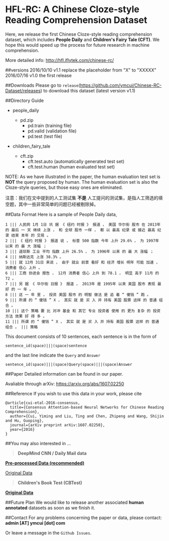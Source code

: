 # HFL-RC: A Chinese Cloze-style Reading Comprehension Dataset

Here, we release the first Chinese Cloze-style reading comprehension dataset, which includes **People Daily** and **Children's Fairy Tale (CFT)**. We hope this would speed up the process for future research in machine comprehension.

More detailed info: http://hfl.iflytek.com/chinese-rc/

##versions
2016/10/10	v1.1	replace the placeholder from "X" to "XXXXX"
2016/07/16	v1.0	the first release	

##Downloads
Please go to `release`(https://github.com/ymcui/Chinese-RC-Dataset/releases) to download this dataset (latest version v1.1)

##Directory Guide
- people_daily
	- pd.zip
		- pd.train (training file)
		- pd.valid (validation file)
		- pd.test  (test file)

- children_fairy_tale
	- cft.zip
		- cft.test.auto	(automatically generated test set)
		- cft.test.human (human evaluated test set)

NOTE: As we have illustrated in the paper, the human evaluation test set is **NOT** the query proposed by human. The human evaluation set is also the Cloze-style queries, but those easy ones are eliminated.

注意：我们在文中提到的人工测试集 **不是** 人工提问的测试集，是指人工筛选的填空题，其中一些非常简单的问题已经被剔除掉。

##Data Format
Here is a sample of People Daily data,
```
1 ||| 人民网 1月 1日 讯 据 《 纽约 时报 》 报道 ， 美国 华尔街 股市 在 2013年 的 最后 一 天 继续 上涨 ， 和 全球 股市 一样 ， 都 以 最高 纪录 或 接近 最高 纪录 结束 本年 的 交易 。
2 ||| 《 纽约 时报 》 报道 说 ， 标普 500 指数 今年 上升 29.6% ， 为 1997年 以来 的 最 大 涨幅 ；
3 ||| 道琼斯 工业 平均 指数 上升 26.5% ， 为 1996年 以来 的 最 大 涨幅 ；
4 ||| 纳斯达克 上涨 38.3% 。
5 ||| 就 12月 31日 来说 ， 由于 就业 前景 看好 和 经济 增长 明年 可能 加速 ， 消费者 信心 上升 。
6 ||| 工商 协进会 报告 ， 12月 消费者 信心 上升 到 78.1 ， 明显 高于 11月 的 72 。
7 ||| 另 据 《 华尔街 日报 》 报道 ， 2013年 是 1995年 以来 美国 股市 表现 最 好 的 一 年 。
8 ||| 这 一 年 里 ， 投资 美国 股市 的 明智 做法 是 追 着 “ 傻钱 ” 跑 。
9 ||| 所谓 的 “ 傻钱 ” X ， 其实 就 是 买 入 并 持有 美国 股票 这样 的 普通 组合 。
10 ||| 这个 策略 要 比 对冲 基金 和 其它 专业 投资者 使用 的 更为 复杂 的 投资 方法 效果 好 得 多 。
11 ||| 所谓 的 “ 傻钱 ” X ， 其实 就 是 买 入 并 持有 美国 股票 这样 的 普通 组合 。 ||| 策略
```
This document consists of 10 sentences, each sentence is in the form of 
```
sentence_id(space)|||(space)sentence
```
and the last line indicate the `Query` and `Answer`
```
sentence_id(space)|||(space)Query(space)|||(space)Answer
```

##Paper
Detailed information can be found in our paper.

Avaliable through arXiv: https://arxiv.org/abs/1607.02250


##Reference
If you wish to use this data in your work, please cite
```
@article{cui-etal-2016-consensus,
  title={Consensus Attention-based Neural Networks for Chinese Reading Comprehension},
  author={Cui, Yiming and Liu, Ting and Chen, Zhipeng and Wang, Shijin and Hu, Guoping},
  journal={arXiv preprint arXiv:1607.02250},
  year={2016}
}
```

##You may also interested in ...

> **DeepMind CNN / Daily Mail data**

[**Pre-processed Data (recommended)**](http://cs.nyu.edu/~kcho/DMQA/)

[Original Data](https://github.com/deepmind/rc-data)

> **Children's Book Test (CBTest)**

[**Original Data**](http://www.thespermwhale.com/jaseweston/babi/CBTest.tgz)


##Future Plan
We would like to release another associated **human annotated** datasets as soon as we finish it.


##Contact
For any problems concerning the paper or data, please contact: **admin [AT] ymcui [dot] com**

Or leave a message in the `Github Issues`.
